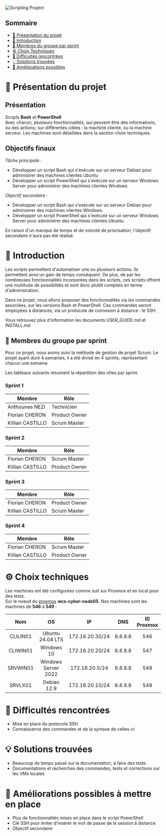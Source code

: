 
![Scripting Project](Ressources/Projet2Scripting.jpeg)

## Sommaire 

- [🎯 Présentation du projet](#presentation-du-projet)
- [📜 Introduction](#introduction)
- [👥 Membres du groupe par sprint](#membres-du-groupe-par-sprint)
- [⚙️ Choix Techniques](#choix-techniques)
- [🧗 Difficultés rencontrées](#difficultes-rencontrees)
- [💡 Solutions trouvées](#solutions-trouvees)
- [🚀 Améliorations possibles](#ameliorations-possibles)

# 🎯 **Présentation du projet**
<span id="presentation-du-projet"></span>

## **Présentation**

Scripts **Bash** et **PowerShell**  
Avec chacun, plusieurs fonctionnalités, qui peuvent être des informations, ou des actions; sur différentes cibles : la machine cliente, ou la machine serveur.
Les machines sont détaillées dans la section choix techniques.

## **Objectifs finaux**

_Tâche principale :_

 - Développer un script Bash qui s'exécute sur un serveur Debian pour administrer des machines clientes Ubuntu
 - Développer un script PowerShell qui s'exécute sur un serveur Windows Server pour administrer des machines clientes Windows


_Objectif secondaire :_

 - Développer un script Bash qui s'exécute sur un serveur Debian pour administrer des machines clientes Windows.
 - Développer un script PowerShell qui s'exécute sur un serveur Windows Server pour administrer des machines clientes Ubuntu.

En raison d'un manque de temps et de volonté de priorisation; l'objectif secondaire n'aura pas été réalisé.


# 📜 **Introduction**
<span id="introduction"></span>

Les scripts permettent d'automatiser une ou plusieurs actions. Ils permettent ainsi un gain de temps conséquent. De plus, de par les nombreuses fonctionnalités incorporées dans les scripts, ces scripts offrent une multitude de possibilités et sont donc plutôt complets en terme d'administration.

Dans ce projet, nous allons proposer des fonctionnalités via les commandes associées, sur les versions Bash et PowerShell. Ces commandes seront employées à distances, via un protocole de connexion à distance : le SSH.

Vous retrouvez plus d'information les documents USER_GUIDE.md et INSTALL.md


## 👥 Membres du groupe par sprint
<span id="membres-du-groupe-par-sprint"></span>


Pour ce projet, nous avons suivi la méthode de gestion de projet Scrum.
Le projet ayant duré 4 semaines, il a été divisé en 4 sprints, représentant chacun une semaine.

Les tableaux suivants résument la répartition des rôles par sprint.

### Sprint 1



| Membre           | Rôle          | 
| ---------------- | ------------- | 
| Anthounes NEZI   | Technicien    | 
| Florian CHERON   | Product Owner | 
| Killian CASTILLO | Scrum Master  | 

### Sprint 2


| Membre           | Rôle          | 
| ---------------- | ------------- |  
| Florian CHERON   | Scrum Master | 
| Killian CASTILLO | Product Owner  | 

### Sprint 3


| Membre           | Rôle          | 
| ---------------- | ------------- |  
| Florian CHERON   | Product Owner | 
| Killian CASTILLO | Scrum Master  | 

### Sprint 4


| Membre           | Rôle          | 
| ---------------- | ------------- |  
| Florian CHERON   | Scrum Master | 
| Killian CASTILLO | Product Owner  | 


# ⚙️ **Choix techniques**
<span id="choix-techniques"></span>
Les machines ont été configurées comme suit sur Proxmox et en local pour des tests.  
Sur le noeud du [proxmox](https://node5.infra.wilders.dev:8006/#v1:0:18:4:::::::) **wcs-cyber-node05**. Nos machines sont les machines de **546** à **549** :

| Nom   | OS       | IP | DNS | ID Proxmox |
| :-: | :-: | :-: | :-: | :-: |
| CLILIN01 | Ubuntu 24.04 LTS | 172.16.20.30/24| 8.8.8.8 | 546 |
| CLIWIN01 | Windows 10 | 172.16.20.20/24| 8.8.8.8 | 547 |
| SRVWIN01 | Windows Server 2022 | 172.16.20.5/24| 8.8.8.8 | 548 |
| SRVLX01 | Debian 12.9 | 172.16.20.10/24| 8.8.8.8 | 549 |



# 🧗 **Difficultés rencontrées**
<span id="difficultes-rencontrees"></span>

- Mise en place du protocole SSH
- Connaissance des commandes et de la syntaxe de celles-ci

# 💡 **Solutions trouvées**
<span id="solutions-trouvees"></span>

- Beaucoup de temps passé sur la documentation, à faire des tests
- Documentations et recherches des commandes, tests et corrections sur les VMs locales

# 🚀 **Améliorations possibles à mettre en place**
<span id="ameliorations-possibles"></span>

- Plus de fonctionnalités mises en place dans le script PowerShell
- Clé SSH pour éviter d'insérer le mot de passe de la session à distance
- Objectif secondaire
